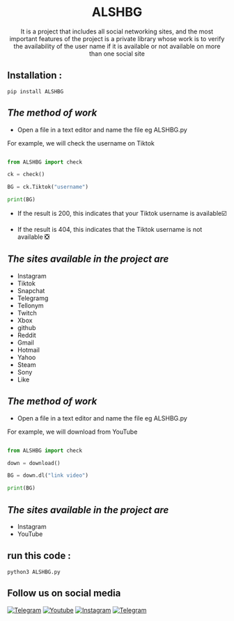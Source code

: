 <h1 align="center">ALSHBG</h1>
<p align="center">It is a project that includes all social networking sites, and the most important features of the project is a private library whose work is to verify the availability of the user name if it is available or not available on more than one social site</p>

## Installation :
```
pip install ALSHBG
```
## ***The method of work***
* Open a file in a text editor and name the file eg
ALSHBG.py

For example, we will check the username on Tiktok
```python 

from ALSHBG import check

ck = check()

BG = ck.Tiktok("username")

print(BG)
```
* If the result is 200, this indicates that your Tiktok username is available☑️

* If the result is 404, this indicates that the Tiktok username is not available ❎

## ***The sites available in the project are***

* Instagram
* Tiktok 
* Snapchat 
* Telegramg 
* Tellonym 
* Twitch 
* Xbox 
* github 
* Reddit 
* Gmail 
* Hotmail 
* Yahoo 
* Steam 
* Sony 
* Like 

## ***The method of work***
* Open a file in a text editor and name the file eg
ALSHBG.py

For example, we will download from YouTube
```python 

from ALSHBG import check

down = download()

BG = down.dl("link video")

print(BG)
```
## ***The sites available in the project are***

* Instagram
* YouTube 

## run this code :
```
python3 ALSHBG.py
```

## Follow us on social media
[![Telegram](https://img.shields.io/badge/Telegram-ALSH_3k-orange?style=for-the-badge&logo=Telegram)](https://t.me/ALSH_3K)
[![Youtube](https://img.shields.io/badge/Youtube-ALSH-orange?style=for-the-badge&logo=Youtube)](https://youtube.com/channel/UCUNbzQRjfAXGCKI1LY72DTA)
[![Instagram](https://img.shields.io/badge/Instagram-ALSH-green?style=for-the-badge&logo=instagram)](https://Instagram.com/alsh_bg)
[![Telegram](https://img.shields.io/badge/Telegram-ALSH-green?style=for-the-badge&logo=Telegram)](https://t.me/XXCBB)


